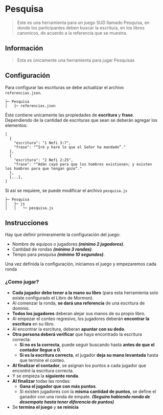 # Pesquisa

> Este es una herramienta para un juego SUD llamado Pesquisa, en donde los participantes deben buscar la escritura, en los libros canonicos, de acuerdo a la referencia que se muestra.

## Información

> Esta es únicamente una herramienta para jugar Pesquisas

## Configuración

Para configurar las escrituras se debe actualizar el archivo <code>referencias.json</code>.

```
├─ Pesquisa
|   ├─ referencias.json

```

Éste contiene unicamente las propiedades de **escritura** y **frase**. Dependiendo de la cantidad de escrituras que sean se deberán agregar los elementos:

```
[
  {
    "escritura": "1 Nefi 3:7",
    "frase": "“Iré y haré lo que el Señor ha mandado”."
  },
  {
    "escritura": "2 Nefi 2:25",
    "frase": "“Adán cayó para que los hombres existiesen; y existen los hombres para que tengan gozo”."
  },
  {...},
]
```

Si asi se requiere, se puede modificar el archivo <code>pesquisa.js</code>

```
├─ Pesquisa
│   ├─ js
│   │   └─ pesquisa.js
```

## Instrucciones

Hay que definir primeramente la configuración del juego:

- Nombre de equipos o jugadores **_(mínimo 2 jugadores)_**.
- Cantidad de rondas **_(mínimo 3 rondas)_**.
- Tempo para pesquisa **_(mínimo 10 segundos)_**.

Una vez definida la configuración, iniciamos el juego y empezaremos cada ronda

### ¿Como jugar?

- **Cada jugador debe tener a la mano su libro** (para esta herramienta solo existe configurado el Libro de Mormon).
- Al comenzar la ronda, **se dará una referencia** de una escritura de dominio.
- **Todos los jugadores** deberan alejar sus manos de su propio libro.
- Al empezar el conteo regresivo, los jugadores deberán **encontrar la escritura** en su libro.
- Al encontrar la esrcitura, deberan **apuntar con su dedo**.
- **Otra persona deberá verificar** que haya encontrado la escritura correcta:
  - **Si no es la correcta**, puede seguir buscando hasta **antes de que el contador llegue a 0**.
  - **Si es la escritura correcta**, el jugador **deja su mano levantada** hasta que termine el conteo.
- **Al finalizar el contador**, se asignan los puntos a cada jugador que encontró la escritura correcta.
- Y se empieza la **siguiente ronda**.
- **Al finalizar** todas las rondas:
  - **Gana el jugador que con más puntos**.
  - Si existen jugadores con la **misma cantidad de puntos**, se define el ganador con una ronda de empate. ***(Seguira habiendo ronda de desempate hasta tener diferencia de puntos)***
- Se **termina el juego** y **se reinicia**
